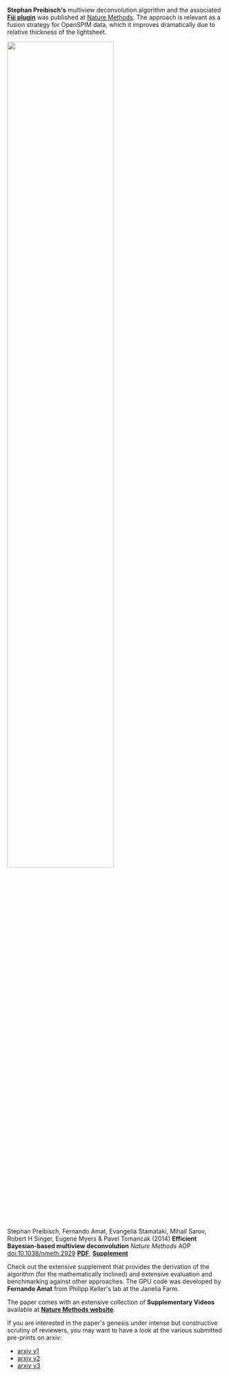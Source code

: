 ---
---
**Stephan Preibisch's** multiview deconvolution algorithm and the associated [**Fiji plugin**](https://fiji.sc/Multi-View_Deconvolution) was published at [Nature Methods](https://www.nature.com/nmeth/journal/vaop/ncurrent/full/nmeth.2929.html). The approach is relevant as a fusion strategy for OpenSPIM data, which it improves dramatically due to relative thickness of the lightsheet.

<img src="https://openspim.org/images/OpenSPIM_deconvolution.jpg" width="70%">

Stephan Preibisch, Fernando Amat, Evangelia Stamataki, Mihail Sarov, Robert H Singer, Eugene Myers & Pavel Tomancak (2014) **Efficient Bayesian-based multiview deconvolution** *Nature Methods* AOP <doi:10.1038/nmeth.2929> [**PDF**](../documents/Nmeth.2929.pdf), [**Supplement**](.//documents/Nmeth.2929-S1.pdf)

Check out the extensive supplement that provides the derivation of the algorithm (for the mathematically inclined) and extensive evaluation and benchmarking against other approaches. The GPU code was developed by **Fernando Amat** from Philipp Keller's lab at the Janelia Farm.

The paper comes with an extensive collection of **Supplementary Videos** available at [**Nature Methods website**](https://www.nature.com/nmeth/journal/vaop/ncurrent/fig_tab/nmeth.2929_SV1.html).

If you are interested in the paper's genesis under intense but constructive scrutiny of reviewers, you may want to have a look at the various submitted pre-prints on arxiv:

 - [arxiv v1](https://arxiv.org/abs/1308.0730v1)
 - [arxiv v2](https://arxiv.org/abs/1308.0730v2)
 - [arxiv v3](https://arxiv.org/abs/1308.0730v3)
